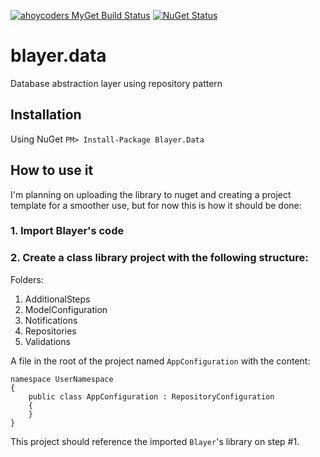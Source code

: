[![ahoycoders MyGet Build Status](https://www.myget.org/BuildSource/Badge/ahoycoders?identifier=d9e9494f-d9a8-4195-9904-81ce8e3d8a60)](https://www.myget.org/)
[![NuGet Status](http://nugetstatus.com/Blayer.Data.png)](http://nugetstatus.com/packages/Blayer.Data)
# blayer.data
Database abstraction layer using repository pattern

## Installation
Using NuGet `PM> Install-Package Blayer.Data`

## How to use it
I'm planning on uploading the library to nuget and creating a project template for a smoother use, but for now this is how it should be done:

### 1. Import Blayer's code
### 2. Create a class library project with the following structure:

Folders:

1. AdditionalSteps
2. ModelConfiguration
3. Notifications
4. Repositories
5. Validations

A file in the root of the project named `AppConfiguration` with the content:

```
namespace UserNamespace
{
    public class AppConfiguration : RepositoryConfiguration
    {
    }
}
```

This project should reference the imported `Blayer`'s library on step #1.
